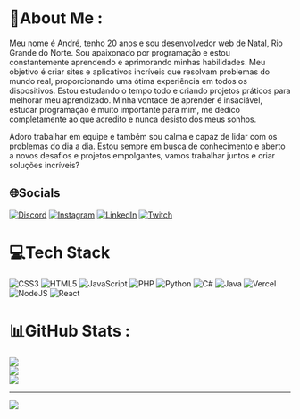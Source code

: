 # 💫About Me :
Meu nome é André, tenho 20 anos e sou desenvolvedor web de Natal, Rio Grande do Norte. Sou apaixonado por programação e estou constantemente aprendendo e aprimorando minhas habilidades. Meu objetivo é criar sites e aplicativos incríveis que resolvam problemas do mundo real, proporcionando uma ótima experiência em todos os dispositivos. Estou estudando o tempo todo e criando projetos práticos para melhorar meu aprendizado. Minha vontade de aprender é insaciável, estudar programação é muito importante para mim, me dedico completamente ao que acredito e nunca desisto dos meus sonhos.

Adoro trabalhar em equipe e também sou calma e capaz de lidar com os problemas do dia a dia. Estou sempre em busca de conhecimento e aberto a novos desafios e projetos empolgantes, vamos trabalhar juntos e criar soluções incríveis?

## 🌐Socials
[![Discord](https://img.shields.io/badge/Discord-%237289DA.svg?logo=discord&logoColor=white)](htttps://discord.gg/Dedezaum#5528) [![Instagram](https://img.shields.io/badge/Instagram-%23E4405F.svg?logo=Instagram&logoColor=white)](https://instagram.com/https://www.instagram.com/andrepaiva1311/) [![LinkedIn](https://img.shields.io/badge/LinkedIn-%230077B5.svg?logo=linkedin&logoColor=white)](https://linkedin.com/in/www.linkedin.com/in/andrefelipepp) [![Twitch](https://img.shields.io/badge/Twitch-%239146FF.svg?logo=Twitch&logoColor=white)](https://twitch.tv/https://www.twitch.tv/andrepaiva13) 

# 💻Tech Stack
![CSS3](https://img.shields.io/badge/css3-%231572B6.svg?style=for-the-badge&logo=css3&logoColor=white) ![HTML5](https://img.shields.io/badge/html5-%23E34F26.svg?style=for-the-badge&logo=html5&logoColor=white) ![JavaScript](https://img.shields.io/badge/javascript-%23323330.svg?style=for-the-badge&logo=javascript&logoColor=%23F7DF1E) ![PHP](https://img.shields.io/badge/php-%23777BB4.svg?style=for-the-badge&logo=php&logoColor=white) ![Python](https://img.shields.io/badge/python-3670A0?style=for-the-badge&logo=python&logoColor=ffdd54) ![C#](https://img.shields.io/badge/c%23-%23239120.svg?style=for-the-badge&logo=c-sharp&logoColor=white) ![Java](https://img.shields.io/badge/java-%23ED8B00.svg?style=for-the-badge&logo=java&logoColor=white) ![Vercel](https://img.shields.io/badge/vercel-%23000000.svg?style=for-the-badge&logo=vercel&logoColor=white) ![NodeJS](https://img.shields.io/badge/node.js-6DA55F?style=for-the-badge&logo=node.js&logoColor=white) ![React](https://img.shields.io/badge/react-%2320232a.svg?style=for-the-badge&logo=react&logoColor=%2361DAFB)
# 📊GitHub Stats :
![](https://github-readme-stats.vercel.app/api?username=andrefelipepp&theme=nightowl&hide_border=false&include_all_commits=false&count_private=false)<br/>
![](https://github-readme-streak-stats.herokuapp.com/?user=andrefelipepp&theme=nightowl&hide_border=false)<br/>
![](https://github-readme-stats.vercel.app/api/top-langs/?username=andrefelipepp&theme=nightowl&hide_border=false&include_all_commits=false&count_private=false&layout=compact)

---
[![](https://visitcount.itsvg.in/api?id=andrefelipepp_new&icon=0&color=0)](https://visitcount.itsvg.in)
